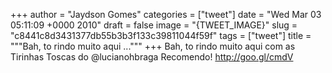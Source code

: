 
+++
author = "Jaydson Gomes"
categories = ["tweet"]
date = "Wed Mar 03 05:11:09 +0000 2010"
draft = false
image = "{TWEET_IMAGE}"
slug = "c8441c8d3431377db55b3b3f133c39811044f59f"
tags = ["tweet"]
title = """Bah, to rindo muito aqui ..."""
+++
Bah, to rindo muito aqui com as Tirinhas Toscas do @lucianohbraga Recomendo! http://goo.gl/cmdV
